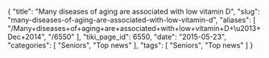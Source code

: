 {
    "title": "Many diseases of aging are associated with low vitamin D",
    "slug": "many-diseases-of-aging-are-associated-with-low-vitamin-d",
    "aliases": [
        "/Many+diseases+of+aging+are+associated+with+low+vitamin+D+\u2013+Dec+2014",
        "/6550"
    ],
    "tiki_page_id": 6550,
    "date": "2015-05-23",
    "categories": [
        "Seniors",
        "Top news"
    ],
    "tags": [
        "Seniors",
        "Top news"
    ]
}